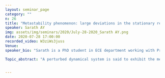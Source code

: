 ```yaml
---
layout: seminar_page
category: ""
n: 26
title: "Metastability phenomenon: large deviations in the stationary regime"
speaker: Sarath AY
img: assets/img/seminars/2020/July-28-2020_Sarath AY.png
date: 2020-07-28 17:00:00 
recorded_video: W3ziWs3juss
Venue: 
speaker_bio: "Sarath is a PhD student in ECE department working with Prof. Rajesh Sundaresan."

Topic_abstract: "A perturbed dynamical system is said to exhibit the metastability phenomenon when it behaves very differently over different time scales. Many networked systems such as load balancing networks, WiFi networks, etc. exhibit such phenomenon when there are multiple stable operating points in the system. One approach to quantify the metastability phenomenon is to study large deviations of this perturbed dynamics in the stationary regime. This talk will provide an overview of various techniques (in the existing literature) to obtain large deviations in the stationary regime from process-level large deviations."


---
```


